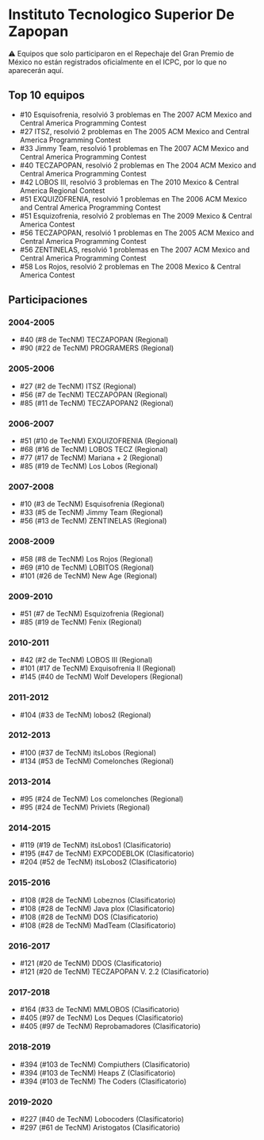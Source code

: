 # Instituto Tecnologico Superior De Zapopan

:warning: Equipos que solo participaron en el Repechaje del Gran Premio de México no están registrados oficialmente en el ICPC, por lo que no aparecerán aquí.

## Top 10 equipos

- #10 Esquisofrenia, resolvió 3 problemas en The 2007 ACM Mexico and Central America Programming Contest
- #27 ITSZ, resolvió 2 problemas en The 2005 ACM Mexico and Central America Programming Contest
- #33 Jimmy Team, resolvió 1 problemas en The 2007 ACM Mexico and Central America Programming Contest
- #40 TECZAPOPAN, resolvió 2 problemas en The 2004 ACM Mexico and Central America Programming Contest
- #42 LOBOS III, resolvió 3 problemas en The 2010 Mexico & Central America Regional Contest
- #51 EXQUIZOFRENIA, resolvió 1 problemas en The 2006 ACM Mexico and Central America Programming Contest
- #51 Esquizofrenia, resolvió 2 problemas en The 2009 Mexico & Central America Contest
- #56 TECZAPOPAN, resolvió 1 problemas en The 2005 ACM Mexico and Central America Programming Contest
- #56 ZENTINELAS, resolvió 1 problemas en The 2007 ACM Mexico and Central America Programming Contest
- #58 Los Rojos, resolvió 2 problemas en The 2008 Mexico & Central America Contest

## Participaciones

### 2004-2005

- #40 (#8 de TecNM) TECZAPOPAN (Regional)
- #90 (#22 de TecNM) PROGRAMERS (Regional)

### 2005-2006

- #27 (#2 de TecNM) ITSZ (Regional)
- #56 (#7 de TecNM) TECZAPOPAN (Regional)
- #85 (#11 de TecNM) TECZAPOPAN2 (Regional)

### 2006-2007

- #51 (#10 de TecNM) EXQUIZOFRENIA (Regional)
- #68 (#16 de TecNM) LOBOS TECZ (Regional)
- #77 (#17 de TecNM) Mariana + 2 (Regional)
- #85 (#19 de TecNM) Los Lobos (Regional)

### 2007-2008

- #10 (#3 de TecNM) Esquisofrenia (Regional)
- #33 (#5 de TecNM) Jimmy Team (Regional)
- #56 (#13 de TecNM) ZENTINELAS (Regional)

### 2008-2009

- #58 (#8 de TecNM) Los Rojos (Regional)
- #69 (#10 de TecNM) LOBITOS (Regional)
- #101 (#26 de TecNM) New Age (Regional)

### 2009-2010

- #51 (#7 de TecNM) Esquizofrenia (Regional)
- #85 (#19 de TecNM) Fenix (Regional)

### 2010-2011

- #42 (#2 de TecNM) LOBOS III (Regional)
- #101 (#17 de TecNM) Exquisofrenia II (Regional)
- #145 (#40 de TecNM) Wolf Developers (Regional)

### 2011-2012

- #104 (#33 de TecNM) lobos2 (Regional)

### 2012-2013

- #100 (#37 de TecNM) itsLobos (Regional)
- #134 (#53 de TecNM) Comelonches (Regional)

### 2013-2014

- #95 (#24 de TecNM) Los comelonches (Regional)
- #95 (#24 de TecNM) Priviets (Regional)

### 2014-2015

- #119 (#19 de TecNM) itsLobos1 (Clasificatorio)
- #195 (#47 de TecNM) EXPCODEBLOK (Clasificatorio)
- #204 (#52 de TecNM) itsLobos2 (Clasificatorio)

### 2015-2016

- #108 (#28 de TecNM) Lobeznos (Clasificatorio)
- #108 (#28 de TecNM) Java plox (Clasificatorio)
- #108 (#28 de TecNM) DOS (Clasificatorio)
- #108 (#28 de TecNM) MadTeam (Clasificatorio)

### 2016-2017

- #121 (#20 de TecNM) DDOS (Clasificatorio)
- #121 (#20 de TecNM) TECZAPOPAN V. 2.2 (Clasificatorio)

### 2017-2018

- #164 (#33 de TecNM) MMLOBOS (Clasificatorio)
- #405 (#97 de TecNM) Los Deques (Clasificatorio)
- #405 (#97 de TecNM) Reprobamadores (Clasificatorio)

### 2018-2019

- #394 (#103 de TecNM) Compiuthers (Clasificatorio)
- #394 (#103 de TecNM) Heaps Z (Clasificatorio)
- #394 (#103 de TecNM) The Coders (Clasificatorio)

### 2019-2020

- #227 (#40 de TecNM) Lobocoders (Clasificatorio)
- #297 (#61 de TecNM) Aristogatos (Clasificatorio)



